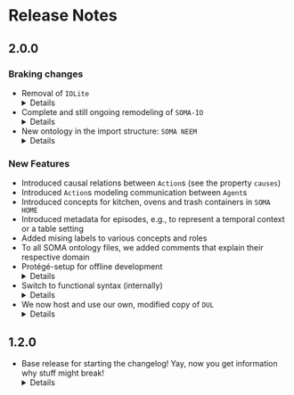 # Release Notes

## 2.0.0
### Braking changes
*   Removal of `IOLite`
    <details>
        <summary>Details</summary>
        <ul>
            <li>
                Reason: incompatible with <code>DUL-v32</code>
            </li>
            <li>
                Note: Some important concepts, e.g. <code>IOLite#DigitalResource</code>, are still referenced in the taxonomy for backwards-compatibility. If you are missing any crucial concepts/roles, let us know
            </li>
            <li>
                Ongoing effort to create a model of CRAM (see next point) will replace some of the IOLite taxonomy at some point
            </li>
        </ul>
    </details>
*   Complete and still ongoing remodeling of `SOMA-IO`
    <details>
        <summary>Details</summary>
        <ul>
            <li>
                Reason: Was in a primitive state; we need a better model of IO stuff to model CRAM
            </li>
            <li>
                Note: Removal/resorting of various concepts and roles. To the best of our knowledge, these should not have been in use anyway - please let us know if you are missing anything
            </li>
            <li>
                Contains classes and properties to model general software architecture (including algorithms, formal languages, interfaces and compatibility, types of software & running software instances)
            </li>
        </ul>
    </details>
*   New ontology in the import structure: `SOMA NEEM`
    <details>
        <summary>Details</summary>
        Some SOMA entities, e.g., <code>KynoDinamicData</code>, have been decided to be too specific for the basic SOMA ontology. These have been moved to <code>SOMA NEEM</code>, which is of course part of the collapsed SOMA version
    </details>
### New Features
*   Introduced causal relations between `Action`s (see the property `causes`)
*   Introduced `Action`s modeling communication between `Agent`s
*   Introduced concepts for kitchen, ovens and trash containers in `SOMA HOME`
*   Introduced metadata for episodes, e.g., to represent a temporal context or a table setting
*   Added mising labels to various concepts and roles
*   To all SOMA ontology files, we added comments that explain their respective domain
*   Protégé-setup for offline development
    <details>
        <summary>Details</summary>
        When opening SOMA locally from the cloned repository, Protégé will follow the IRI redirects in the catalog file from the same folder. There, we redirected the imports from the online version to the local version. This allows offline editing, while not changing anything when opening the ontologies via the IRI elsewhere
    </details>
*   Switch to functional syntax (internally)
    <details>
        <summary>Details</summary>
        We switched to the owl functional syntax format for the files <em>in git only</em> to support better readability when reviewing changes. The ontologies will still be published in the rdf xml format (as in all previous versions).  
    </details>
*   We now host and use our own, modified copy of `DUL`
    <details>
        <summary>Details</summary>
        <ul>
            <li>
                Reason: <code>DUL</code> is unreliable (e.g., down for a whole week and no one can open <code>SOMA</code>)
            </li>
            <li>
                As a side effect, we can make changes to <code>DUL</code>, if necessary (yes, we will be very careful)
                <ul>
                    <li>
                        Removed italian lables
                    </li>
                    <li>
                        Added missing annotations of `rdfs:isDefinedIn` (only for <code>DUL</code> concepts / roles)
                    </li>
                    <li>
                        Removed unnecessary annotations of author and date
                    </li>
                    <li>
                        Added missing english labels
                    </li>
                </ul>
            </li>
        </ul>
    </details>
## 1.2.0
*   Base release for starting the changelog! Yay, now you get information why stuff might break!
    <details>
        <summary>Details</summary>
        The SOMA ontologies can now be accessed via a version IRI, e.g., <a href="http://www.ease-crc.org/ont/1.2.0/SOMA-STATE.owl">http://www.ease-crc.org/ont/1.2.0/SOMA-STATE.owl</a>. These are guaranteed to stay the way they are. The basic ontology IRI, e.g., <a href="http://www.ease-crc.org/ont/SOMA-STATE.owl">http://www.ease-crc.org/ont/SOMA-STATE.owl</a>, now refers to the latest version that is available (not neccessary associated to a stable release), and is referred to "Upcoming" at the top!
    </details>